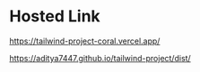 # Hosted Link
>
https://tailwind-project-coral.vercel.app/
>
>
https://aditya7447.github.io/tailwind-project/dist/
